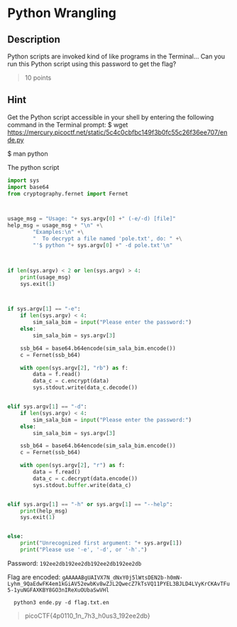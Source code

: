 # Python Wrangling
## Description 
Python scripts are invoked kind of like programs in the Terminal... Can you run this Python script using this password to get the flag?

> 10 points

## Hint
Get the Python script accessible in your shell by entering the following command in the Terminal prompt: $ wget https://mercury.picoctf.net/static/5c4c0cbfbc149f3b0fc55c26f36ee707/ende.py

$ man python

The python script

``` python
import sys
import base64
from cryptography.fernet import Fernet



usage_msg = "Usage: "+ sys.argv[0] +" (-e/-d) [file]"
help_msg = usage_msg + "\n" +\
        "Examples:\n" +\
        "  To decrypt a file named 'pole.txt', do: " +\
        "'$ python "+ sys.argv[0] +" -d pole.txt'\n"



if len(sys.argv) < 2 or len(sys.argv) > 4:
    print(usage_msg)
    sys.exit(1)



if sys.argv[1] == "-e":
    if len(sys.argv) < 4:
        sim_sala_bim = input("Please enter the password:")
    else:
        sim_sala_bim = sys.argv[3]

    ssb_b64 = base64.b64encode(sim_sala_bim.encode())
    c = Fernet(ssb_b64)

    with open(sys.argv[2], "rb") as f:
        data = f.read()
        data_c = c.encrypt(data)
        sys.stdout.write(data_c.decode())


elif sys.argv[1] == "-d":
    if len(sys.argv) < 4:
        sim_sala_bim = input("Please enter the password:")
    else:
        sim_sala_bim = sys.argv[3]

    ssb_b64 = base64.b64encode(sim_sala_bim.encode())
    c = Fernet(ssb_b64)

    with open(sys.argv[2], "r") as f:
        data = f.read()
        data_c = c.decrypt(data.encode())
        sys.stdout.buffer.write(data_c)


elif sys.argv[1] == "-h" or sys.argv[1] == "--help":
    print(help_msg)
    sys.exit(1)


else:
    print("Unrecognized first argument: "+ sys.argv[1])
    print("Please use '-e', '-d', or '-h'.")
```

Password: `192ee2db192ee2db192ee2db192ee2db`

Flag are encoded: `gAAAAABgUAIVX7N_dNxY0j5lWtsDEN2b-h0mN-Lyhm_9QaEdwFK4em1kGiAV52ewbKv8wZJL2QwecZ7kTsVQ11PYEL3BJLD4LVyKrCKAvTFu5-1yuNGFAXKBY8GO3nIReXuOUbaSwVHl`
    
      python3 ende.py -d flag.txt.en

> picoCTF{4p0110_1n_7h3_h0us3_192ee2db}

